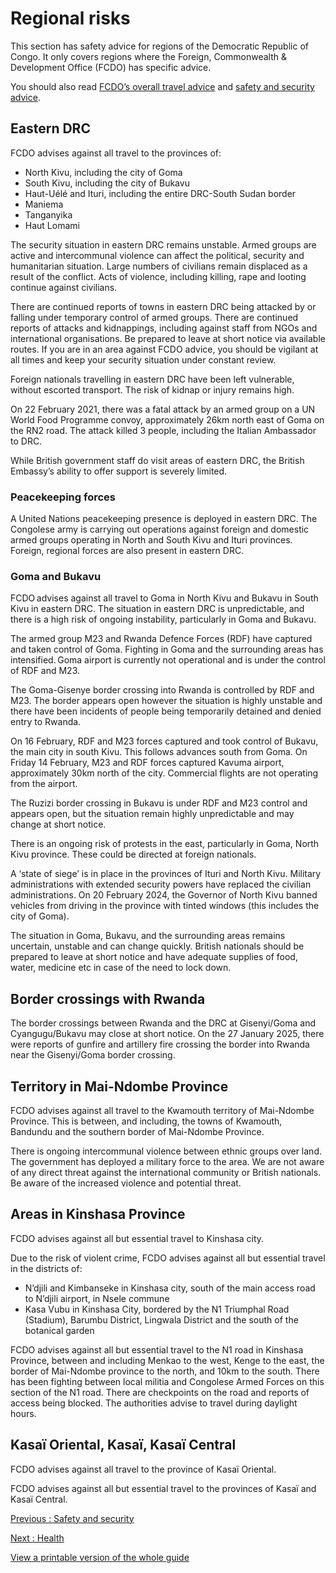 # Regional risks

This section has safety advice for regions of the Democratic Republic of Congo. It only covers regions where the Foreign, Commonwealth & Development Office (FCDO) has specific advice.

You should also read [FCDO’s overall travel advice](/foreign-travel-advice/democratic-republic-of-the-congo) and [safety and security advice](/foreign-travel-advice/democratic-republic-of-the-congo/safety-and-security).

## Eastern DRC

FCDO advises against all travel to the provinces of:

* North Kivu, including the city of Goma
* South Kivu, including the city of Bukavu
* Haut-Uélé and Ituri, including the entire DRC-South Sudan border
* Maniema
* Tanganyika
* Haut Lomami

The security situation in eastern DRC remains unstable. Armed groups are active and intercommunal violence can affect the political, security and humanitarian situation. Large numbers of civilians remain displaced as a result of the conflict. Acts of violence, including killing, rape and looting continue against civilians.

There are continued reports of towns in eastern DRC being attacked by or falling under temporary control of armed groups. There are continued reports of attacks and kidnappings, including against staff from NGOs and international organisations. Be prepared to leave at short notice via available routes. If you are in an area against FCDO advice, you should be vigilant at all times and keep your security situation under constant review.

Foreign nationals travelling in eastern DRC have been left vulnerable, without escorted transport. The risk of kidnap or injury remains high.

On 22 February 2021, there was a fatal attack by an armed group on a UN World Food Programme convoy, approximately 26km north east of Goma on the RN2 road. The attack killed 3 people, including the Italian Ambassador to DRC.

While British government staff do visit areas of eastern DRC, the British Embassy’s ability to offer support is severely limited.

### Peacekeeping forces

A United Nations peacekeeping presence is deployed in eastern DRC. The Congolese army is carrying out operations against foreign and domestic armed groups operating in North and South Kivu and Ituri provinces. Foreign, regional forces are also present in eastern DRC.

### Goma and Bukavu

FCDO advises against all travel to Goma in North Kivu and Bukavu in South Kivu in eastern DRC. The situation in eastern DRC is unpredictable, and there is a high risk of ongoing instability, particularly in Goma and Bukavu.

The armed group M23 and Rwanda Defence Forces (RDF) have captured and taken control of Goma. Fighting in Goma and the surrounding areas has intensified. Goma airport is currently not operational and is under the control of RDF and M23.

The Goma-Gisenye border crossing into Rwanda is controlled by RDF and M23. The border appears open however the situation is highly unstable and there have been incidents of people being temporarily detained and denied entry to Rwanda.

On 16 February, RDF and M23 forces captured and took control of Bukavu, the main city in south Kivu. This follows advances south from Goma. On Friday 14 February, M23 and RDF forces captured Kavuma airport, approximately 30km north of the city. Commercial flights are not operating from the airport.

The Ruzizi border crossing in Bukavu is under RDF and M23 control and appears open, but the situation remain highly unpredictable and may change at short notice.

There is an ongoing risk of protests in the east, particularly in Goma, North Kivu province. These could be directed at foreign nationals.

A ‘state of siege’ is in place in the provinces of Ituri and North Kivu. Military administrations with extended security powers have replaced the civilian administrations. On 20 February 2024, the Governor of North Kivu banned vehicles from driving in the province with tinted windows (this includes the city of Goma).

The situation in Goma, Bukavu, and the surrounding areas remains uncertain, unstable and can change quickly. British nationals should be prepared to leave at short notice and have adequate supplies of food, water, medicine etc in case of the need to lock down.

## Border crossings with Rwanda

The border crossings between Rwanda and the DRC at Gisenyi/Goma and Cyangugu/Bukavu may close at short notice. On the 27 January 2025, there were reports of gunfire and artillery fire crossing the border into Rwanda near the Gisenyi/Goma border crossing.

## Territory in Mai-Ndombe Province

FCDO advises against all travel to the Kwamouth territory of Mai-Ndombe Province. This is between, and including, the towns of Kwamouth, Bandundu and the southern border of Mai-Ndombe Province.

There is ongoing intercommunal violence between ethnic groups over land. The government has deployed a military force to the area. We are not aware of any direct threat against the international community or British nationals. Be aware of the increased violence and potential threat.

## Areas in Kinshasa Province

FCDO advises against all but essential travel to Kinshasa city.

Due to the risk of violent crime, FCDO advises against all but essential travel in the districts of:

* N’djili and Kimbanseke in Kinshasa city, south of the main access road to N’djili airport, in Nsele commune
* Kasa Vubu in Kinshasa City, bordered by the N1 Triumphal Road (Stadium), Barumbu District, Lingwala District and the south of the botanical garden

FCDO advises against all but essential travel to the N1 road in Kinshasa Province, between and including Menkao to the west, Kenge to the east, the border of Mai-Ndombe province to the north, and 10km to the south. There has been fighting between local militia and Congolese Armed Forces on this section of the N1 road. There are checkpoints on the road and reports of access being blocked. The authorities advise to travel during daylight hours.

## Kasaï Oriental, Kasaï, Kasaï Central

FCDO advises against all travel to the province of Kasaï Oriental.

FCDO advises against all but essential travel to the provinces of Kasaï and Kasaï Central.

[Previous
:
Safety and security](/foreign-travel-advice/democratic-republic-of-the-congo/safety-and-security)

[Next
:
Health](/foreign-travel-advice/democratic-republic-of-the-congo/health)

[View a printable version of the whole guide](/foreign-travel-advice/democratic-republic-of-the-congo/print)